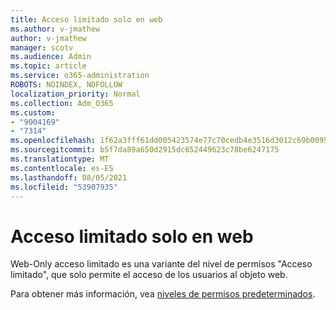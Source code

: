 ```yaml
---
title: Acceso limitado solo en web
ms.author: v-jmathew
author: v-jmathew
manager: scotv
ms.audience: Admin
ms.topic: article
ms.service: o365-administration
ROBOTS: NOINDEX, NOFOLLOW
localization_priority: Normal
ms.collection: Adm_O365
ms.custom:
- "9004169"
- "7314"
ms.openlocfilehash: 1f62a3fff61dd005423574e77c70cedb4e3516d3012c69b0095246aa194154e5
ms.sourcegitcommit: b5f7da89a650d2915dc652449623c78be6247175
ms.translationtype: MT
ms.contentlocale: es-ES
ms.lasthandoff: 08/05/2021
ms.locfileid: "53907935"
---
```

# <a name="web-only-limited-access"></a>Acceso limitado solo en web

Web-Only acceso limitado es una variante del nivel de permisos "Acceso limitado", que solo permite el acceso de los usuarios al objeto web.

Para obtener más información, vea [niveles de permisos predeterminados](https://docs.microsoft.com/sharepoint/understanding-permission-levels#default-permission-levels).
